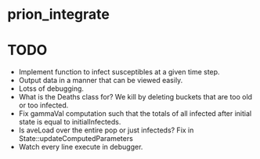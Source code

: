 # prion_integrate

# TODO

* Implement function to infect susceptibles at a given time step.
* Output data in a manner that can be viewed easily.
* Lotss of debugging.
* What is the Deaths class for?  We kill by deleting buckets that are too old
  or too infected.
* Fix gammaVal computation such that the totals of all infected after initial
  state is equal to initialInfecteds.
* Is aveLoad over the entire pop or just infecteds?  Fix in State::updateComputedParameters
* Watch every line execute in debugger.
